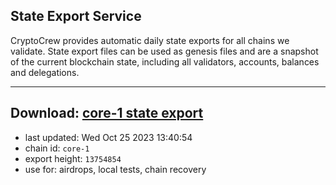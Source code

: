 ## State Export Service
CryptoCrew provides automatic daily state exports for all chains we validate. State export files can be used as genesis files and are a snapshot of the current blockchain state, including all validators, accounts, balances and delegations.

---
**Download: [core-1 state export](https://dl.ccvalidators.com/SERVICE/persistence/core-1_export_13754854.json)**
---

- last updated: Wed Oct 25 2023 13:40:54
- chain id: `core-1`
- export height: `13754854`
- use for: airdrops, local tests, chain recovery
